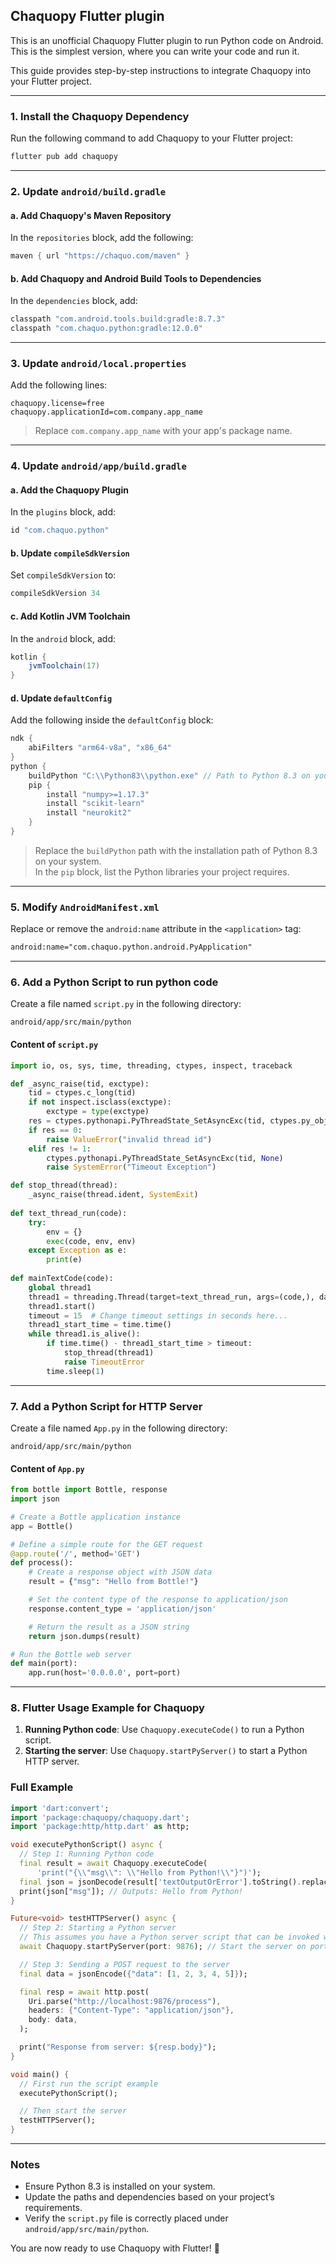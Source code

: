 ## Chaquopy Flutter plugin

This is an unofficial Chaquopy Flutter plugin to run Python code on Android. This is the simplest version, where you can write your code and run it.

This guide provides step-by-step instructions to integrate Chaquopy into your Flutter project.

---

### 1. Install the Chaquopy Dependency
Run the following command to add Chaquopy to your Flutter project:
```bash
flutter pub add chaquopy
```

---

### 2. Update `android/build.gradle`

#### a. Add Chaquopy's Maven Repository
In the `repositories` block, add the following:
```gradle
maven { url "https://chaquo.com/maven" }
```

#### b. Add Chaquopy and Android Build Tools to Dependencies
In the `dependencies` block, add:
```gradle
classpath "com.android.tools.build:gradle:8.7.3"
classpath "com.chaquo.python:gradle:12.0.0"
```

---

### 3. Update `android/local.properties`

Add the following lines:
```properties
chaquopy.license=free
chaquopy.applicationId=com.company.app_name
```

> Replace `com.company.app_name` with your app's package name.

---

### 4. Update `android/app/build.gradle`

#### a. Add the Chaquopy Plugin
In the `plugins` block, add:
```gradle
id "com.chaquo.python"
```

#### b. Update `compileSdkVersion`
Set `compileSdkVersion` to:
```gradle
compileSdkVersion 34
```

#### c. Add Kotlin JVM Toolchain
In the `android` block, add:
```gradle
kotlin {
    jvmToolchain(17)
}
```

#### d. Update `defaultConfig`
Add the following inside the `defaultConfig` block:
```gradle
ndk {
    abiFilters "arm64-v8a", "x86_64"
}
python {
    buildPython "C:\\Python83\\python.exe" // Path to Python 8.3 on your system
    pip {
        install "numpy>=1.17.3"
        install "scikit-learn"
        install "neurokit2"
    }
}
```

> Replace the `buildPython` path with the installation path of Python 8.3 on your system.  
> In the `pip` block, list the Python libraries your project requires.

---

### 5. Modify `AndroidManifest.xml`

Replace or remove the `android:name` attribute in the `<application>` tag:
```xml
android:name="com.chaquo.python.android.PyApplication"
```

---

### 6. Add a Python Script to run python code

Create a file named `script.py` in the following directory:
```
android/app/src/main/python
```

#### Content of `script.py`
```python
import io, os, sys, time, threading, ctypes, inspect, traceback

def _async_raise(tid, exctype):
    tid = ctypes.c_long(tid)
    if not inspect.isclass(exctype):
        exctype = type(exctype)
    res = ctypes.pythonapi.PyThreadState_SetAsyncExc(tid, ctypes.py_object(exctype))
    if res == 0:
        raise ValueError("invalid thread id")
    elif res != 1:
        ctypes.pythonapi.PyThreadState_SetAsyncExc(tid, None)
        raise SystemError("Timeout Exception")

def stop_thread(thread):
    _async_raise(thread.ident, SystemExit)
    
def text_thread_run(code):
    try:
        env = {}
        exec(code, env, env)
    except Exception as e:
        print(e)
    
def mainTextCode(code):
    global thread1
    thread1 = threading.Thread(target=text_thread_run, args=(code,), daemon=True)
    thread1.start()
    timeout = 15  # Change timeout settings in seconds here...
    thread1_start_time = time.time()
    while thread1.is_alive():
        if time.time() - thread1_start_time > timeout:
            stop_thread(thread1)
            raise TimeoutError
        time.sleep(1)
```

---

### 7. Add a Python Script for HTTP Server

Create a file named `App.py` in the following directory:
```
android/app/src/main/python
```

#### Content of `App.py`
```python
from bottle import Bottle, response
import json

# Create a Bottle application instance
app = Bottle()

# Define a simple route for the GET request
@app.route('/', method='GET')
def process():
    # Create a response object with JSON data
    result = {"msg": "Hello from Bottle!"}

    # Set the content type of the response to application/json
    response.content_type = 'application/json'

    # Return the result as a JSON string
    return json.dumps(result)

# Run the Bottle web server
def main(port):
    app.run(host='0.0.0.0', port=port)

```

---

### 8. Flutter Usage Example for Chaquopy

1. **Running Python code**: Use `Chaquopy.executeCode()` to run a Python script.
2. **Starting the server**: Use `Chaquopy.startPyServer()` to start a Python HTTP server.

### Full Example

```dart
import 'dart:convert';
import 'package:chaquopy/chaquopy.dart';
import 'package:http/http.dart' as http;

void executePythonScript() async {
  // Step 1: Running Python code
  final result = await Chaquopy.executeCode(
      'print("{\\"msg\\": \\"Hello from Python!\\"}")');
  final json = jsonDecode(result['textOutputOrError'].toString().replaceAll("'", "\""));
  print(json["msg"]); // Outputs: Hello from Python!
}

Future<void> testHTTPServer() async {
  // Step 2: Starting a Python server
  // This assumes you have a Python server script that can be invoked with Chaquopy
  await Chaquopy.startPyServer(port: 9876); // Start the server on port 9876

  // Step 3: Sending a POST request to the server
  final data = jsonEncode({"data": [1, 2, 3, 4, 5]});

  final resp = await http.post(
    Uri.parse("http://localhost:9876/process"),
    headers: {"Content-Type": "application/json"},
    body: data,
  );

  print("Response from server: ${resp.body}");
}

void main() {
  // First run the script example
  executePythonScript();

  // Then start the server
  testHTTPServer();
}
```

---

### Notes
- Ensure Python 8.3 is installed on your system.
- Update the paths and dependencies based on your project’s requirements.
- Verify the `script.py` file is correctly placed under `android/app/src/main/python`.

You are now ready to use Chaquopy with Flutter! 🎉
